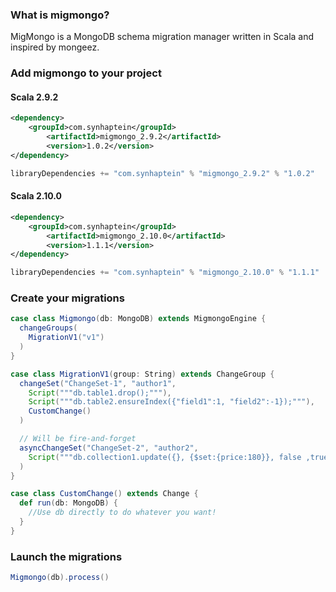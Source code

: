 ### What is migmongo?

MigMongo is a MongoDB schema migration manager written in Scala and inspired by mongeez.

### Add migmongo to your project

#### Scala 2.9.2
```xml
<dependency>
    <groupId>com.synhaptein</groupId>
    	<artifactId>migmongo_2.9.2</artifactId>
    	<version>1.0.2</version>
</dependency>
```

```scala
libraryDependencies += "com.synhaptein" % "migmongo_2.9.2" % "1.0.2"
```
#### Scala 2.10.0
```xml
<dependency>
    <groupId>com.synhaptein</groupId>
    	<artifactId>migmongo_2.10.0</artifactId>
    	<version>1.1.1</version>
</dependency>
```

```scala
libraryDependencies += "com.synhaptein" % "migmongo_2.10.0" % "1.1.1"
```

### Create your migrations
```scala
case class Migmongo(db: MongoDB) extends MigmongoEngine {
  changeGroups(
    MigrationV1("v1")
  )
}

case class MigrationV1(group: String) extends ChangeGroup {
  changeSet("ChangeSet-1", "author1",
    Script("""db.table1.drop();"""),
    Script("""db.table2.ensureIndex({"field1":1, "field2":-1});"""),
    CustomChange()
  )

  // Will be fire-and-forget
  asyncChangeSet("ChangeSet-2", "author2",
    Script("""db.collection1.update({}, {$set:{price:180}}, false ,true);""")
  )
}

case class CustomChange() extends Change {
  def run(db: MongoDB) {
    //Use db directly to do whatever you want!
  }
}
```

### Launch the migrations

```scala
Migmongo(db).process()
```
